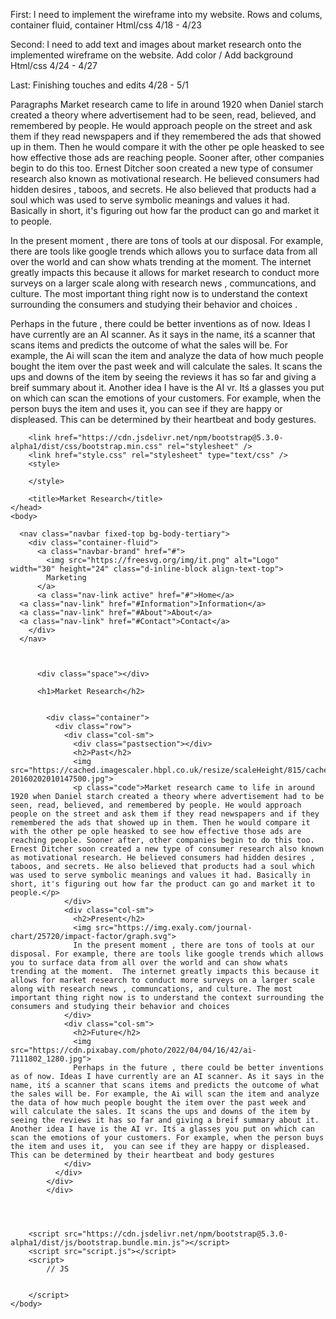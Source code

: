 First: I need to implement the wireframe into my website.
 Rows and colums, container fluid, container
 Html/css
 4/18 - 4/23

 Second: I need to add text and images about market research onto the implemented wireframe on the website.
 Add color / Add background
 Html/css
 4/24 - 4/27

 Last: Finishing touches and edits
  4/28 - 5/1

Paragraphs
Market research came to life in around 1920 when Daniel starch created a theory where advertisement had to be seen, read, believed, and remembered by people. He would approach people on the street and ask them if they read newspapers and if they remembered the ads that showed up in them. Then he would compare it with the other pe ople heasked to see how effective those ads are reaching people. Sooner after, other companies begin to do this too. Ernest Ditcher soon created a new type of consumer research also known as motivational research. He believed consumers had hidden desires , taboos, and secrets. He also believed that products had a soul which was used to serve symbolic meanings and values it had. Basically in short, it's figuring out how far the product can go and market it to people.

In the present moment , there are tons of tools at our disposal. For example, there are tools like google trends which allows you to surface data from all over the world and can show whats trending at the moment.  The internet greatly impacts this because it allows for market research to conduct more surveys on a larger scale along with research news , communcations, and culture. The most important thing right now is to understand the context surrounding the consumers and studying their behavior and choices .

Perhaps in the future , there could be better inventions as of now. Ideas I have currently are an AI scanner. As it says in the name, itś a scanner that scans items and predicts the outcome of what the sales will be. For example, the Ai will scan the item and analyze the data of how much people bought the item over the past week and will calculate the sales. It scans the ups and downs of the item by seeing the reviews it has so far and giving a breif summary about it. Another idea I have is the AI vr. Itś a glasses you put on which can scan the emotions of your customers. For example, when the person buys the item and uses it,  you can see if they are happy or displeased. This can be determined by their heartbeat and body gestures.

<!DOCTYPE html>
<html>
    <head>
        <!-- Required meta tags -->
        <meta charset="utf-8">
        <meta name="viewport" content="width=device-width, initial-scale=1">

        <link href="https://cdn.jsdelivr.net/npm/bootstrap@5.3.0-alpha1/dist/css/bootstrap.min.css" rel="stylesheet" />
        <link href="style.css" rel="stylesheet" type="text/css" />
        <style>

        </style>

        <title>Market Research</title>
    </head>
    <body>

      <nav class="navbar fixed-top bg-body-tertiary">
        <div class="container-fluid">
          <a class="navbar-brand" href="#">
            <img src="https://freesvg.org/img/it.png" alt="Logo" width="30" height="24" class="d-inline-block align-text-top">
            Marketing
          </a>
          <a class="nav-link active" href="#">Home</a>
      <a class="nav-link" href="#Information">Information</a>
      <a class="nav-link" href="#About">About</a>
      <a class="nav-link" href="#Contact">Contact</a>
        </div>
      </nav>



          <div class="space"></div>

          <h1>Market Research</h2>


            <div class="container">
              <div class="row">
                <div class="col-sm">
                  <div class="pastsection"></div>
                  <h2>Past</h2>
                  <img src="https://cached.imagescaler.hbpl.co.uk/resize/scaleHeight/815/cached.offlinehbpl.hbpl.co.uk/news/OMC/Starch-20160202010147500.jpg">
                  <p class="code">Market research came to life in around 1920 when Daniel starch created a theory where advertisement had to be seen, read, believed, and remembered by people. He would approach people on the street and ask them if they read newspapers and if they remembered the ads that showed up in them. Then he would compare it with the other pe ople heasked to see how effective those ads are reaching people. Sooner after, other companies begin to do this too. Ernest Ditcher soon created a new type of consumer research also known as motivational research. He believed consumers had hidden desires , taboos, and secrets. He also believed that products had a soul which was used to serve symbolic meanings and values it had. Basically in short, it's figuring out how far the product can go and market it to people.</p>
                </div>
                <div class="col-sm">
                  <h2>Present</h2>
                  <img src="https://img.exaly.com/journal-chart/25720/impact-factor/graph.svg">
                  In the present moment , there are tons of tools at our disposal. For example, there are tools like google trends which allows you to surface data from all over the world and can show whats trending at the moment.  The internet greatly impacts this because it allows for market research to conduct more surveys on a larger scale along with research news , communcations, and culture. The most important thing right now is to understand the context surrounding the consumers and studying their behavior and choices
                </div>
                <div class="col-sm">
                  <h2>Future</h2>
                  <img src="https://cdn.pixabay.com/photo/2022/04/04/16/42/ai-7111802_1280.jpg">
                  Perhaps in the future , there could be better inventions as of now. Ideas I have currently are an AI scanner. As it says in the name, itś a scanner that scans items and predicts the outcome of what the sales will be. For example, the Ai will scan the item and analyze the data of how much people bought the item over the past week and will calculate the sales. It scans the ups and downs of the item by seeing the reviews it has so far and giving a breif summary about it. Another idea I have is the AI vr. Itś a glasses you put on which can scan the emotions of your customers. For example, when the person buys the item and uses it,  you can see if they are happy or displeased. This can be determined by their heartbeat and body gestures
                </div>
              </div>
            </div>
            </div>




        <script src="https://cdn.jsdelivr.net/npm/bootstrap@5.3.0-alpha1/dist/js/bootstrap.bundle.min.js"></script>
        <script src="script.js"></script>
        <script>
            // JS


        </script>
    </body>
</html>
